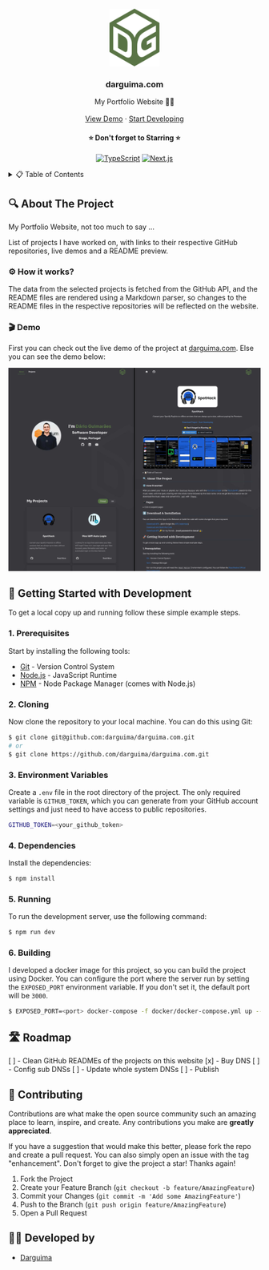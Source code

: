 <!-- PROJECT LOGO -->
<br />
<div align="center">
  <a href="https://github.com/darguima/darguima.com">
    <img src="./readme/logo.svg" alt="darguima.com thumbnail" width="100px">
  </a>

  <h3 align="center">darguima.com</h3>

  <p align="center">
    My Portfolio Website 👨‍💻 
    <br />
    <br />
    <a href="#-demo">View Demo</a>
    &middot;
    <a href="#-getting-started-with-development">Start Developing</a>
  </p>

<h4 align="center">
⭐ Don't forget to Starring ⭐
</h4>

  <div align="center">

[![TypeScript][TypeScript-badge]][TypeScript-url]
[![Next.js][Next.js-badge]][Next-url]
  </div>
</div>



<!-- TABLE OF CONTENTS -->
<details>
  <summary>📋 Table of Contents</summary>

## 📋 Table of Contents

- [About The Project](#-about-the-project)
- [Getting Started with Development](#-getting-started-with-development)
- [Roadmap](#️-roadmap)
- [Contributing](#-contributing)
- [Developed by](#-developed-by)
</details>



## 🔍 About The Project

My Portfolio Website, not too much to say ...

List of projects I have worked on, with links to their respective GitHub repositories, live demos and a README preview.

### ⚙️ How it works?

The data from the selected projects is fetched from the GitHub API, and the README files are rendered using a Markdown parser, so changes to the README files in the respective repositories will be reflected on the website.

### 🎬 Demo

First you can check out the live demo of the project at [darguima.com](https://darguima.com). Else you can see the demo below:

![Demo Image](./readme/demo.jpg)



## 🚀 Getting Started with Development

To get a local copy up and running follow these simple example steps.

### 1. Prerequisites

Start by installing the following tools:

- [Git](https://git-scm.com/downloads) - Version Control System
- [Node.js](https://nodejs.org/) - JavaScript Runtime
- [NPM](https://www.npmjs.com/get-npm) - Node Package Manager (comes with Node.js)


### 2. Cloning

Now clone the repository to your local machine. You can do this using Git:

```bash
$ git clone git@github.com:darguima/darguima.com.git
# or
$ git clone https://github.com/darguima/darguima.com.git
```

### 3. Environment Variables

Create a `.env` file in the root directory of the project. The only required variable is `GITHUB_TOKEN`, which you can generate from your GitHub account settings and just need to have access to public repositories.

```bash
GITHUB_TOKEN=<your_github_token>
```

### 4. Dependencies

Install the dependencies:

```bash
$ npm install
```

### 5. Running

To run the development server, use the following command:

```bash
$ npm run dev
```

### 6. Building

I developed a docker image for this project, so you can build the project using Docker. You can configure the port where the server run by setting the `EXPOSED_PORT` environment variable. If you don't set it, the default port will be `3000`.

```bash
$ EXPOSED_PORT=<port> docker-compose -f docker/docker-compose.yml up --build
``` 



## 🛣️ Roadmap

[ ] - Clean GitHub READMEs of the projects on this website
[x] - Buy DNS
[ ] - Config sub DNSs
[ ] - Update whole system DNSs
[ ] - Publish



## 🤝 Contributing

Contributions are what make the open source community such an amazing place to learn, inspire, and create. Any contributions you make are **greatly appreciated**.

If you have a suggestion that would make this better, please fork the repo and create a pull request. You can also simply open an issue with the tag "enhancement".
Don't forget to give the project a star! Thanks again!

1. Fork the Project
2. Create your Feature Branch (`git checkout -b feature/AmazingFeature`)
3. Commit your Changes (`git commit -m 'Add some AmazingFeature'`)
4. Push to the Branch (`git push origin feature/AmazingFeature`)
5. Open a Pull Request



## 👨‍💻 Developed by

- [Darguima](https://github.com/darguima)



<!-- MARKDOWN LINKS & IMAGES -->
<!-- https://www.markdownguide.org/basic-syntax/#reference-style-links -->
[project-thumbnail]: ./readme/logo.svg

[TypeScript-badge]: https://img.shields.io/badge/TypeScript-3178C6?style=for-the-badge&logo=typescript&logoColor=white
[TypeScript-url]: https://www.typescriptlang.org

[Next.js-badge]: https://img.shields.io/badge/next.js-000000?style=for-the-badge&logo=nextdotjs&logoColor=white
[Next-url]: https://nextjs.org/
